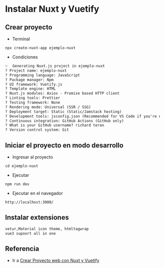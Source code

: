 # Instalar Nuxt y Vuetify
## Crear proyecto
- Terminal
```console
npx create-nuxt-app ejemplo-nuxt
```
- Condiciones
```txt
✨  Generating Nuxt.js project in ejemplo-nuxt
? Project name: ejemplo-nuxt
? Programming language: JavaScript
? Package manager: Npm
? UI framework: Vuetify.js
? Template engine: HTML
? Nuxt.js modules: Axios - Promise based HTTP client
? Linting tools: Prettier
? Testing framework: None
? Rendering mode: Universal (SSR / SSG)
? Deployment target: Static (Static/Jamstack hosting)
? Development tools: jsconfig.json (Recommended for VS Code if you're not using typescript)
? Continuous integration: GitHub Actions (GitHub only)
? What is your GitHub username? richard teran
? Version control system: Git
```
## Iniciar el proyecto en modo desarrollo
- Ingresar al proyecto
```console
cd ejemplo-nuxt
```
- Ejecutar
```console
npm run dev
```
- Ejecutar en el navegador
```txt
http://localhost:3000/
```
## Instalar extensiones
```txt
vetur,Material icon theme, htmltagwrap
vue3 supoort all in one
```
## Referencia
- Ir a [Crear Proyecto web con Nuxt y Vuetify](https://www.youtube.com/watch?v=Vh5wT0j9Czo)
